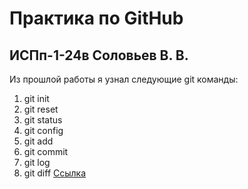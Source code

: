 # Практика по GitHub
## ИСПп-1-24в Соловьев В. В.
Из прошлой работы я узнал следующие git команды:
1. git init
1. git reset
1. git status
1. git config
1. git add
1. git commit
1. git log
1. git diff
[Ссылка](https://discord.gg/GpgDHU7W)
